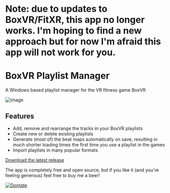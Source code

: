 # Note: due to updates to BoxVR/FitXR, this app no longer works. I'm hoping to find a new approach but for now I'm afraid this app will not work for you.

# BoxVR Playlist Manager
A Windows based playlist manager for the VR fitness game BoxVR

![image](https://user-images.githubusercontent.com/1590066/48589823-12a2d580-e935-11e8-8f90-dc5db9290b9f.png)

## Features
- Add, remove and rearrange the tracks in your BoxVR playlists
- Create new or delete existing playlists
- Generate (most of) the beat maps automatically on save, resulting in much shorter loading times the first time you use a playlist in the games
- Import playlists in many popular formats

[Download the latest release](https://github.com/GeekJosh/BoxVR-Playlist-Manager/releases/latest)

The app is completely free and open source, but if you like it (and you're feeling generous) feel free to buy me a beer!

[![Dontate](https://www.paypalobjects.com/en_GB/i/btn/btn_donate_LG.gif)](https://www.paypal.com/cgi-bin/webscr?cmd=_s-xclick&hosted_button_id=2MGZP7J29CP9W&source=url)
